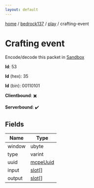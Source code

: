 ```yaml
---
layout: default
---
```


[home](/)  /  [bedrock137](/protocol/bedrock137)  /  [play](/protocol/bedrock137/play)  /  crafting-event

# Crafting event

Encode/decode this packet in [Sandbox](../../../sandbox/bedrock137#play.crafting_event)

**Id**: 53

**Id** (hex): 35

**Id** (bin): 00110101

**Clientbound**: ✖️

**Serverbound**: ✔️

## Fields

Name | Type
---|---
window | ubyte
type | varint
uuid | [mcpeUuid](/protocol/bedrock137/types/mcpe-uuid)
input | [slot](/protocol/bedrock137/types/slot)[]
output | [slot](/protocol/bedrock137/types/slot)[]
